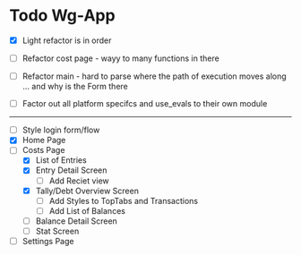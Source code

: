 
# Todo Wg-App
- [x] Light refactor is in order
- [ ] Refactor cost page - wayy to many functions in there
- [ ] Refactor main - hard to parse where the path of execution moves along
  ... and why is the Form there
- [ ] Factor out all platform specifcs and use_evals to their own module


---
- [ ] Style login form/flow
- [x] Home Page
- [ ] Costs Page
  - [x] List of Entries
  - [x] Entry Detail Screen
    - [ ] Add Reciet view 
  - [x] Tally/Debt Overview Screen
    - [ ] Add Styles to TopTabs and Transactions
    - [ ] Add List of Balances
  - [ ] Balance Detail Screen
  - [ ]  Stat Screen
- [ ] Settings Page
